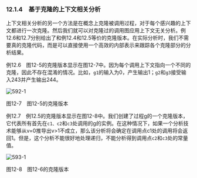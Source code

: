 ### 12.1.4　基于克隆的上下文相关分析

上下文相关分析的另一个方法是在概念上克隆被调用过程，对于每个感兴趣的上下文都进行一次克隆。然后我们就可以对克隆过的调用图应用上下文无关分析。例12.6和12.7分别给出了和例12.4和12.5等价的克隆版本。在实际分析时，我们不需要真的克隆代码，而是可以直接使用一个高效的内部表示来跟踪各个克隆部分的分析结果。

例12.6　图12-5的克隆版本显示在图12-7中。因为每个调用上下文指向一个不同的克隆，因此不存在混淆的情况。比如，`g1`的输入为0，产生输出1；`g2`和`g3`接受输入243并产生输出244。

![592-1](../Images/image05058.jpeg)

图12-7　图12-5的克隆版本

例12.7　例12.5的克隆版本显示在图12-8中。我们创建了过程g的一个克隆版本，它代表所有首先在`c1、c2`和`c3`处调用的g的实例。在这种情况下，如果一个分析技术能够从v=0推导出v>1不成立，那么该分析将会确定在调用点c1处的调用将会返回1。但是，这个分析不能很好地处理递归，不能分析得到调用点`c2`和`c3`处的常量值。

![593-1](../Images/image05059.jpeg)

图12-8　图12-6的克隆版本